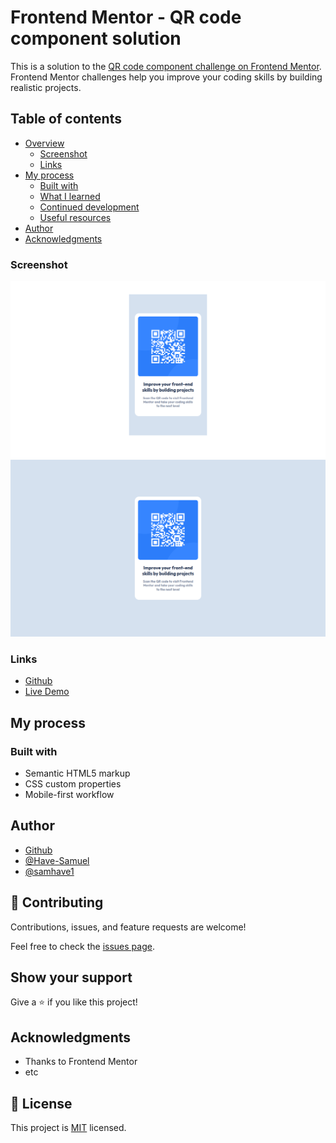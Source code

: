 # Frontend Mentor - QR code component solution

This is a solution to the [QR code component challenge on Frontend Mentor](https://www.frontendmentor.io/challenges/qr-code-component-iux_sIO_H). Frontend Mentor challenges help you improve your coding skills by building realistic projects. 

## Table of contents

- [Overview](#overview)
  - [Screenshot](#screenshot)
  - [Links](#links)
- [My process](#my-process)
  - [Built with](#built-with)
  - [What I learned](#what-i-learned)
  - [Continued development](#continued-development)
  - [Useful resources](#useful-resources)
- [Author](#author)
- [Acknowledgments](#acknowledgments)

### Screenshot

![](./images/rq-mobile.png)
![](./images/adesktopV.png)

### Links

- [Github](https://github.com/Have-Samuel/QR-code-component)
- [Live Demo](https://dashing-rq-qr-51f508.netlify.app/)

## My process

### Built with

- Semantic HTML5 markup
- CSS custom properties
- Mobile-first workflow

## Author

- [Github](https://github.com/Have-Samuel)
- [@Have-Samuel](https://www.frontendmentor.io/profile/Have-Samuel)
- [@samhave1](https://twitter.com/samhave1)

## 🤝 Contributing

Contributions, issues, and feature requests are welcome!

Feel free to check the [issues page](https://github.com/Have-Samuel/QR-code-component/issues).

## Show your support

Give a ⭐️ if you like this project!

## Acknowledgments

- Thanks to Frontend Mentor
- etc

## 📝 License

This project is [MIT](./MIT.md) licensed.